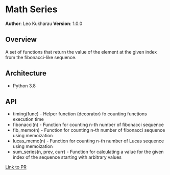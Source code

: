 # Math Series

**Author**: Leo Kukharau
**Version**: 1.0.0

## Overview

A set of functions that return the value of the element at the given index from the fibonacci-like sequence.

## Architecture

- Python 3.8

## API

- timing(func) - Helper function (decorator) fo counting functions execution time
- fibonacci(n) - Function for counting n-th number of fibonacci sequence
- fib_memo(n) - Function for counting n-th number of fibonacci sequence using memoization
- lucas_memo(n) - Function for counting n-th number of Lucas sequence using memoization
- sum_series(n, prev, curr) - Function for calculating a value for the given index of the sequence starting with arbitrary values

<a href="#">Link to PR</a>
